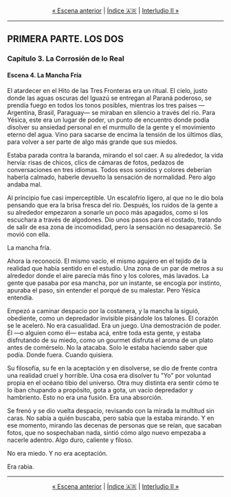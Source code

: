 <!-- NAVEGACIÓN -->
<p align="center">
  <a href="./03-escena-error-de-redondeo.md">&laquo; Escena anterior</a> | <a href="../../../../README.md#es">Índice 🇦🇷</a> | <a href="../../02-interlude-II-memoria-do-mboi/01-parte-proyecto-orfeo.md">Interludio II &raquo;</a>
</p>
<hr>

## PRIMERA PARTE. LOS DOS
### Capítulo 3. La Corrosión de lo Real
#### Escena 4. La Mancha Fría

El atardecer en el Hito de las Tres Fronteras era un ritual. El cielo, justo donde las aguas oscuras del Iguazú se entregan al Paraná poderoso, se prendía fuego en todos los tonos posibles, mientras los tres países —Argentina, Brasil, Paraguay— se miraban en silencio a través del río. Para Yésica, este era un lugar de poder, un punto de encuentro donde podía disolver su ansiedad personal en el murmullo de la gente y el movimiento eterno del agua. Vino para sacarse de encima la tensión de los últimos días, para volver a ser parte de algo más grande que sus miedos.

Estaba parada contra la baranda, mirando el sol caer. A su alrededor, la vida hervía: risas de chicos, clics de cámaras de fotos, pedazos de conversaciones en tres idiomas. Todos esos sonidos y colores deberían haberla calmado, haberle devuelto la sensación de normalidad. Pero algo andaba mal.

Al principio fue casi imperceptible. Un escalofrío ligero, al que no le dio bola pensando que era la brisa fresca del río. Después, los ruidos de la gente a su alrededor empezaron a sonarle un poco más apagados, como si los escuchara a través de algodones. Dio unos pasos para el costado, tratando de salir de esa zona de incomodidad, pero la sensación no desapareció. Se movió con ella.

La mancha fría.

Ahora la reconoció. El mismo vacío, el mismo agujero en el tejido de la realidad que había sentido en el estudio. Una zona de un par de metros a su alrededor donde el aire parecía más fino y los colores, más lavados. La gente que pasaba por esa mancha, por un instante, se encogía por instinto, apuraba el paso, sin entender el porqué de su malestar. Pero Yésica entendía.

Empezó a caminar despacio por la costanera, y la mancha la siguió, obediente, como un depredador invisible pisándole los talones. El corazón se le aceleró. No era casualidad. Era un juego. Una demostración de poder. Él —o alguien como él— estaba acá, entre toda esta gente, y estaba disfrutando de su miedo, como un gourmet disfruta el aroma de un plato antes de comérselo. No la atacaba. Solo le estaba haciendo saber que podía. Donde fuera. Cuando quisiera.

Su filosofía, su fe en la aceptación y en disolverse, se dio de frente contra una realidad cruel y horrible. Una cosa era disolver tu "Yo" por voluntad propia en el océano tibio del universo. Otra muy distinta era sentir cómo te lo iban chupando a propósito, gota a gota, un vacío depredador y hambriento. Esto no era una fusión. Era una absorción.

Se frenó y se dio vuelta despacio, revisando con la mirada la multitud sin caras. No sabía a quién buscaba, pero sabía que la estaba mirando. Y en ese momento, mirando las decenas de personas que se reían, que sacaban fotos, que no sospechaban nada, sintió cómo algo nuevo empezaba a nacerle adentro. Algo duro, caliente y filoso.

No era miedo. Y no era aceptación.

Era rabia.

<hr>
<p align="center">
  <a href="./03-escena-error-de-redondeo.md">&laquo; Escena anterior</a> | <a href="../../../../README.md#es">Índice 🇦🇷</a> | <a href="../../02-interlude-II-memoria-do-mboi/01-parte-proyecto-orfeo.md">Interludio II &raquo;</a>
</p>
